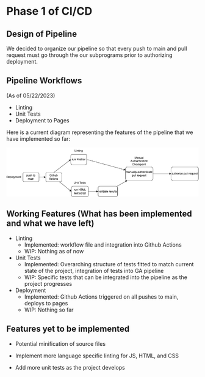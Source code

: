 # Phase 1 of CI/CD

## Design of Pipeline

We decided to organize our pipeline so that every push to main and pull request must go through the our subprograms prior to authorizing deployment.

## Pipeline Workflows

(As of 05/22/2023)

* Linting
* Unit Tests
* Deployment to Pages

Here is a current diagram representing the features of the pipeline that we have implemented so far:

![pipeline diagram](admin/cipipeline/phase1.drawio.png)

## Working Features (What has been implemented and what we have left)

* Linting
  - Implemented: workflow file and integration into Github Actions
  - WIP: Nothing as of now
* Unit Tests
  - Implemented: Overarching structure of tests fitted to match current state of the project, integration of tests into GA pipeline
  - WIP: Specific tests that can be integrated into the pipeline as the project progresses
* Deployment
  - Implemented: Github Actions triggered on all pushes to main, deploys to pages
  - WIP: Nothing so far

## Features yet to be implemented

* Potential minification of source files

* Implement more language specific linting for JS, HTML, and CSS

* Add more unit tests as the project develops
